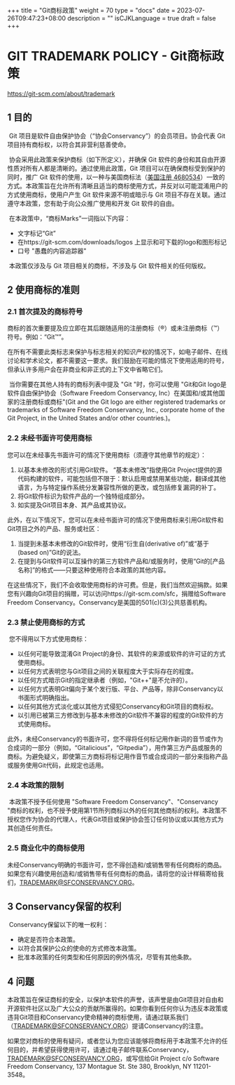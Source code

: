 +++
title = "Git商标政策"
weight = 70
type = "docs"
date = 2023-07-26T09:47:23+08:00
description = ""
isCJKLanguage = true
draft = false
+++


# GIT TRADEMARK POLICY - Git商标政策

https://git-scm.com/about/trademark

## 1 目的

​	Git 项目是软件自由保护协会（“协会Conservancy”）的会员项目。协会代表 Git 项目持有商标权，以符合其非营利慈善使命。

​	协会采用此政策来保护商标（如下所定义），并确保 Git 软件的身份和其自由开源性质对所有人都是清晰的。通过使用此政策，Git 项目可以在确保商标受到保护的同时，推广 Git 软件的使用，以一种与美国商标法（[美国注册 4680534](https://tsdr.uspto.gov/#caseNumber=4680534&caseSearchType=US_APPLICATION&caseType=DEFAULT&searchType=statusSearch)）一致的方式。本政策旨在允许所有清晰且适当的商标使用方式，并反对以可能混淆用户的方式使用商标，使用户产生 Git 软件来源不明或暗示与 Git 项目不存在关联。通过遵守本政策，您有助于向公众推广使用和开发 Git 软件的自由。

​	在本政策中，“商标Marks”一词指以下内容：

- 文字标记“Git”
- 在https://git-scm.com/downloads/logos 上显示和可下载的logo和图形标记
- 口号 "愚蠢的内容追踪器"

​	本政策仅涉及与 Git 项目相关的商标，不涉及与 Git 软件相关的任何版权。

 

## 2 使用商标的准则

### 2.1 首次提及的商标符号

​	商标的首次重要提及应立即在其后跟随适用的注册商标（®）或未注册商标（™）符号。例如：“Git™”。

​	在所有不需要此类标志来保护与标志相关的知识产权的情况下，如电子邮件、在线讨论和学术论文，都不需要这一要求。我们鼓励在可能的情况下使用适用的符号，但承认许多用户会在非商业和非正式的上下文中省略它们。

​	当你需要在其他人持有的商标列表中提及 "Git "时，你可以使用 "Git和Git logo是软件自由保护协会（Software Freedom Conservancy, Inc）在美国和/或其他国家的注册商标或商标"(Git and the Git logo are either registered trademarks or trademarks of Software Freedom Conservancy, Inc., corporate home of the Git Project, in the United States and/or other countries.)。

### 2.2 未经书面许可使用商标

​	您可以在未经事先书面许可的情况下使用商标（须遵守其他章节的规定）：

1. 以基本未修改的形式引用Git软件。 “基本未修改”指使用Git Project提供的源代码构建的软件，可能包括但不限于：默认启用或禁用某些功能，翻译成其他语言，为与特定操作系统分发兼容性所做的更改，或包括修复漏洞的补丁。
2. 将Git软件标识为软件产品的一个独特组成部分。
3. 如实提及Git项目本身、其产品或其协议。

​	此外，在以下情况下，您可以在未经书面许可的情况下使用商标来引用Git软件和Git项目之外的产品、服务或社区：

1. 当提到未基本未修改的Git软件时，使用“衍生自(derivative of)”或“基于(based on)”Git的说法。
2. 在提到与Git软件可以互操作的第三方软件产品和/或服务时，使用“Git的[产品名称]”的格式——只要这种使用符合本政策的其他内容。

​	在这些情况下，我们不会收取使用商标的许可费。但是，我们当然欢迎捐款。如果您有兴趣向Git项目的捐赠，可以访问https://git-scm.com/sfc，捐赠给Software Freedom Conservancy。Conservancy是美国的501(c)(3)公共慈善机构。

### 2.3 禁止使用商标的方式

​	您不得用以下方式使用商标：

- 以任何可能导致混淆Git Project的身份、其软件的来源或软件的许可证的方式使用商标。
- 以任何方式表明您与Git项目之间的关联程度大于实际存在的程度。
- 以任何方式暗示Git的指定继承者（例如，"Git++"是不允许的）。
- 以任何方式表明Git偏向于某个发行版、平台、产品等，除非Conservancy以书面形式明确指出。
- 以任何其他方式淡化或以其他方式侵犯Conservancy和Git项目的商标权。
- 以引用已被第三方修改到与基本未修改的Git软件不兼容的程度的Git软件的方式使用商标。

​	此外，未经Conservancy的书面许可，您不得将任何标记用作新词的音节或作为合成词的一部分（例如，“Gitalicious”，“Gitpedia”），用作第三方产品或服务的商标。为避免疑义，即使第三方商标将标记用作音节或合成词的一部分来指称产品或服务使用Git代码，此规定也适用。

### 2.4 本政策的限制

​	本政策不授予任何使用 "Software Freedom Conservancy"、"Conservancy "商标的权利，也不授予使用第1节所列商标以外的任何其他商标的权利。本政策不授权您作为协会的代理人，代表Git项目或保护协会签订任何协议或以其他方式为其创造任何责任。	

### 2.5 商业化中的商标使用

​	未经Conservancy明确的书面许可，您不得创造和/或销售带有任何商标的商品。如果您有兴趣使用创造和/或销售带有任何商标的商品，请将您的设计样稿寄给我们，TRADEMARK@SFCONSERVANCY.ORG。

## 3 Conservancy保留的权利

​	Conservancy保留以下的唯一权利：

- 确定是否符合本政策。
- 以符合其保护公众的使命的方式修改本政策。
- 批准本政策的任何类型和任何原因的例外情况，尽管有其他条款。

## 4 问题

​	本政策旨在保证商标的安全，以保护本软件的声誉，该声誉是由Git项目对自由和开源软件社区以及广大公众的贡献所赢得的。如果你看到任何你认为违反本政策或违背Git项目和Conservancy使命精神的商标使用，请通过联系我们（TRADEMARK@SFCONSERVANCY.ORG）提请Conservancy的注意。

​	如果您对商标的使用有疑问，或者您认为您应该能够将商标用于本政策不允许的任何目的，并希望获得使用许可，请通过电子邮件联系Conservancy，TRADEMARK@SFCONSERVANCY.ORG，或写信给Git Project c/o Software Freedom Conservancy, 137 Montague St. Ste 380, Brooklyn, NY 11201-3548。
